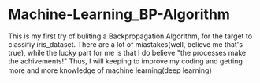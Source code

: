 # Machine-Learning_BP-Algorithm
This is my first try of buliting a Backpropagation Algorithm, for the target to classifiy iris_dataset.
There are a lot of miastakes(well, believe me that's true), while the lucky part for me is that I do believe "the processes make the achivements!"
Thus, I will keeping to improve my coding and getting more and more knowledge of machine learning(deep learning）
